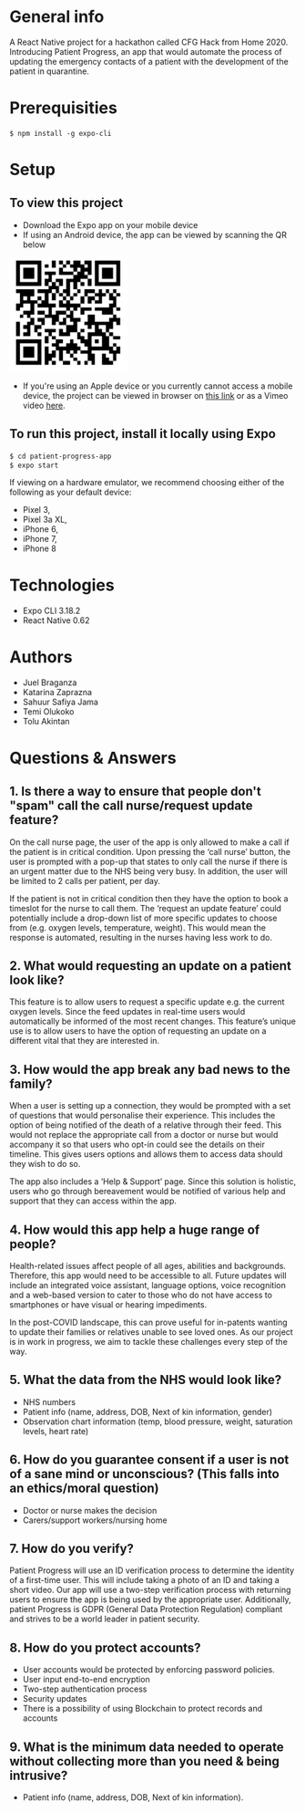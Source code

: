 # General info
A React Native project for a hackathon called CFG Hack from Home 2020. Introducing Patient Progress, an app that would automate the process of updating the emergency contacts of a patient with the development of the patient in quarantine.

# Prerequisities
```
$ npm install -g expo-cli
```

# Setup
## To view this project 
* Download the Expo app on your mobile device 
* If using an Android device, the app can be viewed by scanning the QR below 
<img src="assets/qrcode.png" height="200px">

* If you're using an Apple device or you currently cannot access a mobile device, the project can be viewed in browser on <a href="https://expo.io/@kate97z/patient-progress-app">this link</a> or as a Vimeo video <a href="https://vimeo.com/414062479">here</a>.

## To run this project, install it locally using Expo
```
$ cd patient-progress-app
$ expo start 
```
If viewing on a hardware emulator, we recommend choosing either of the following as your default device:
- Pixel 3,
- Pixel 3a XL,
- iPhone 6,
- iPhone 7,
- iPhone 8 

# Technologies
* Expo CLI 3.18.2
* React Native 0.62

# Authors
* Juel Braganza 
* Katarina Zaprazna 
* Sahuur Safiya Jama 
* Temi Olukoko 
* Tolu Akintan 

# Questions & Answers

## 1. Is there a way to ensure that people don't "spam" call the call nurse/request update feature?
On the call nurse page, the user of the app is only allowed to make a call if the patient is in critical condition. Upon pressing the ‘call nurse’ button, the user is prompted with a pop-up that states to only call the nurse if there is an urgent matter due to the NHS being very busy. In addition, the user will be limited to 2 calls per patient, per day.

If the patient is not in critical condition then they have the option to book a timeslot for the nurse to call them. The ‘request an update feature’ could potentially include a drop-down list of more specific updates to choose from (e.g. oxygen levels, temperature, weight). This would mean the response is automated, resulting in the nurses having less work to do.

## 2. What would requesting an update on a patient look like?
This feature is to allow users to request a specific update e.g. the current oxygen levels. Since the feed updates in real-time users would automatically be informed of the most recent changes. This feature’s unique use is to allow users to have the option of requesting an update on a different vital that they are interested in.

## 3. How would the app break any bad news to the family?
When a user is setting up a connection, they would be prompted with a set of questions that would personalise their experience. This includes the option of being notified of the death of a relative through their feed. This would not replace the appropriate call from a doctor or nurse but would accompany it so that users who opt-in could see the details on their timeline. This gives users options and allows them to access data should they wish to do so.

The app also includes a ‘Help & Support’ page. Since this solution is holistic, users who go through bereavement would be notified of various help and support that they can access within the app.

## 4. How would this app help a huge range of people? 
Health-related issues affect people of all ages, abilities and backgrounds. Therefore, this app would need to be accessible to all. Future updates will include an integrated voice assistant, language options, voice recognition and a web-based version to cater to those who do not have access to smartphones or have visual or hearing impediments. 

In the post-COVID landscape, this can prove useful for in-patents wanting to update their families or relatives unable to see loved ones. As our project is in work in progress, we aim to tackle these challenges every step of the way.

## 5. What the data from the NHS would look like?
* NHS numbers
* Patient info (name, address, DOB, Next of kin information, gender)
* Observation chart information (temp, blood pressure, weight, saturation levels, heart rate)


## 6. How do you guarantee consent if a user is not of a sane mind or unconscious? (This falls into an ethics/moral question)
* Doctor or nurse makes the decision 
* Carers/support workers/nursing home


## 7. How do you verify?
Patient Progress will use an ID verification process to determine the identity of a first-time user. This will include taking a photo of an ID and taking a short video. Our app will use a two-step verification process with returning users to ensure the app is being used by the appropriate user. Additionally, patient Progress is GDPR (General Data Protection Regulation) compliant and strives to be a world leader in patient security.

## 8. How do you protect accounts?
* User accounts would be protected by enforcing password policies.
* User input end-to-end encryption
* Two-step authentication process
* Security updates
* There is a possibility of using Blockchain to protect records and accounts

## 9. What is the minimum data needed to operate without collecting more than you need & being intrusive?
* Patient info (name, address, DOB, Next of kin information). 